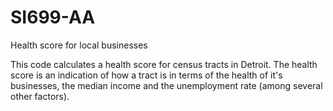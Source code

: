 # SI699-AA
Health score for local businesses

This code calculates a health score for census tracts in Detroit. The health score is an indication of how a tract is in terms of the health of it's businesses, the median income and the unemployment rate (among several other factors).
